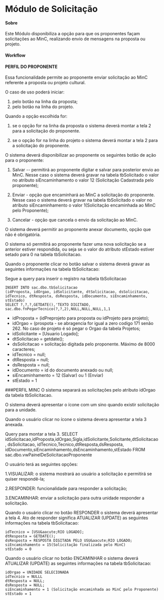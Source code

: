 M&oacute;dulo de Solicita&ccedil;&atilde;o
=========================

#### Sobre

Este M&oacute;dulo disponibiliza a opção para que os proponentes façam solicitações ao MinC, realizando envio de mensagens na proposta ou projeto.

#### Workflow

#### PERFIL DO PROPONENTE
Essa funcionalidade permite ao proponente enviar solicitação ao MinC referente a proposta ou projeto cultural.

O caso de uso poder&aacute; iniciar:
1. pelo botão na linha da proposta;
2. pelo botão na linha do projeto.

Quando a opção escolhida for:

1. se o opção for na linha da proposta o sistema dever&aacute; montar a tela 2 para a solicitação do proponente.

2. se o opção for na linha do projeto o sistema dever&aacute; montar a tela 2 para a solicitação do proponente.

O sistema dever&aacute; disponibilizar ao proponente os seguintes botão de ação para o proponente:

1. Salvar -- permitir&aacute; ao proponente digitar e salvar para posterior envio ao MinC. Nesse caso o sistema dever&aacute; gravar na tabela tbSolicitado o valor no atributo siEncaminhamento o valor 12 (Solicitação Cadastrada pelo proponente);

2. Enviar - opção que encaminhar&aacute; ao MinC a solicitação do proponente. Nesse caso o sistema dever&aacute; gravar na tabela tbSolicitado o valor no atributo siEncaminhamento o valor 1(Solicitação encaminhada ao MinC pelo Proponente);

3. Cancelar - opção que cancela o envio da solicitação ao MinC.

O sistema dever&aacute; permitir ao proponente anexar documento, opção que não &eacute; obrigat&oacute;ria.

O sistema s&oacute; permitir&aacute; ao proponente fazer uma nova solicitação se a anterior estiver respondida, ou seja se o valor do atributo stEstado estiver setado para 0 na tabela tbSolicitacao.

Quando o proponente clicar no botão salvar o sistema dever&aacute; gravar as seguintes informações na tabela tbSolicitacao:

Segue a query para inserir o registro na tabela tbSolicitacao
```
INSERT INTO sac.dbo.tbSolicitacao
(idProposta, idOrgao, idSolicitante, dtSolicitacao, dsSolicitacao, idTecnico, dtResposta, dsResposta, idDocumento, siEncaminhamento, stEstado)
SELECT ?,?,?,GETDATE(),'TEXTO DIGITADO,
sac.dbo.fnPegarTecnico(?,?,2),NULL,NULL,NULL,1,1
```
 - idProposta = (idPreprojeto para proposta ou idProjeto para projeto);
 - idOrgao = (prospota - se abragencia for igual a zero codigo 171 senão 262. No caso de projeto &eacute; s&oacute; pegar o Orgao da tabela Projetos;
 - idSolicitante = [Usuario Logado];
 - dtSolicitacao = getdate();
 - dsSolicitacao = solicitação digitada pelo proponente. M&aacute;ximo de 8000 caracteres;
 - idTecnico = null;
 - dtResposta = null;
 - dsResposta = null;
 - idDocumento = id do documento anexado ou null;
 - siEncaminhamento = 12 (Salvar) ou 1 (Enviar)
 - stEstado = 1


###PERFIL MINC
O sistema separar&aacute; as solicitações pelo atributo idOrgao da tabela tbSolicitacao.

O sistema dever&aacute; apresentar o &iacute;cone com um sino quando existir solicitação para a unidade.

Quando o usu&aacute;rio clicar no &iacute;cone o sistema devera apresentar a tela 3 anexada.

Query para montar a tela 3.
SELECT idSolicitacao,idProposta,idOrgao,Sigla,idSolicitante,Solicitante,dtSolicitacao, dsSolicitacao, idTecnico,Tecnico,dtResposta,dsResposta, idDocumento,siEncaminhamento,dsEncaminhamento,stEstado
FROM sac.dbo.vwPainelDeSolicitacaoProponente

O usu&aacute;rio ter&aacute; as seguintes opções:

1.VISUALIZAR: o sistema mostrar&aacute; ao usu&aacute;rio a solicitação e permitir&aacute; se quiser respondê-la;

2.RESPONDER: funcionalidade para responder a solicitação;

3.ENCAMINHAR: enviar a solicitação para outra unidade responder a solicitação.

Quando o usu&aacute;rio clicar no botão RESPONDER o sistema dever&aacute; apresentar a tela 4. Ato de responder significa ATUALIZAR (UPDATE) as seguintes informações na tabela tbSolicitacao:

```
idTecnico = [USU&aacute;RIO LOGADO];
dtResposta = GETDATE();
dsResposta = RESPOSTA DIGITADA PELO USU&aacute;RIO LOGADO;
siEncaminhamento = 15(Solicitação finalizada pelo MinC)
stEstado = 0
```

Quando o usu&aacute;rio clicar no botão ENCAMINHAR o sistema dever&aacute; ATUALIZAR (UPDATE) as seguintes informações na tabela tbSolicitacao:
```
idOrgao = UNIDADE SELECIONADA
idTecnico = NULLL
dtResposta = NULL;
dsResposta = NULL;
siEncaminhamento = 1 (Solicitação encaminhada ao MinC pelo Proponente)
stEstado = 1
```
